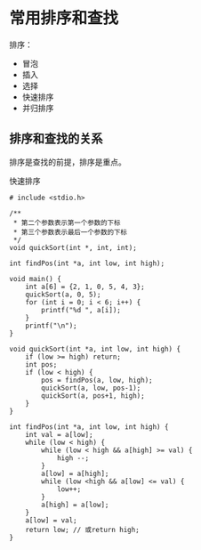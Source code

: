 # 常用排序和查找 #

排序：

- 冒泡
- 插入
- 选择
- 快速排序
- 并归排序

## 排序和查找的关系 ##

排序是查找的前提，排序是重点。

快速排序

    # include <stdio.h>
    
    /**
     * 第二个参数表示第一个参数的下标
     * 第三个参数表示最后一个参数的下标
     */
    void quickSort(int *, int, int);
    
    int findPos(int *a, int low, int high);
    
    void main() {
    	int a[6] = {2, 1, 0, 5, 4, 3};
    	quickSort(a, 0, 5);
    	for (int i = 0; i < 6; i++) {
    		printf("%d ", a[i]);
    	}
    	printf("\n");
    }
    
    void quickSort(int *a, int low, int high) {
    	if (low >= high) return;
    	int pos;
    	if (low < high) {
    		pos = findPos(a, low, high);
    		quickSort(a, low, pos-1);
    		quickSort(a, pos+1, high);
    	}
    }
    
    int findPos(int *a, int low, int high) {
    	int val = a[low];
    	while (low < high) {
    		while (low < high && a[high] >= val) {
    			high --;
    		}
    		a[low] = a[high];
    		while (low <high && a[low] <= val) {
    			low++;
    		}
    		a[high] = a[low];
    	}
    	a[low] = val;
    	return low; // 或return high;
    }